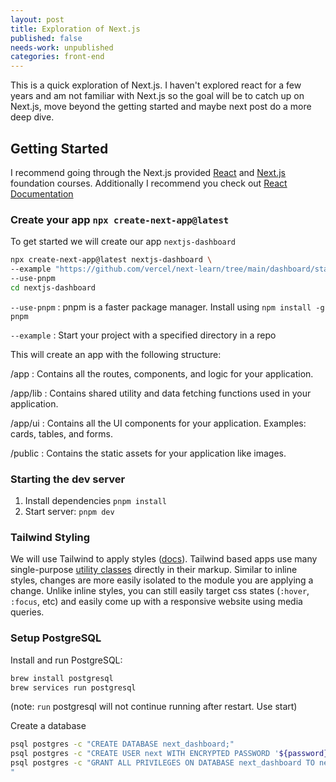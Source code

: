 ```yaml
---
layout: post
title: Exploration of Next.js
published: false
needs-work: unpublished
categories: front-end
---
```


[next-docs]: https://nextjs.org/docs
[react-docs]: https://react.dev/
[tailwind-docs]: https://tailwindcss.com/docs
[tailwind-utility-classes]: https://tailwindcss.com/docs/styling-with-utility-classes

This is a quick exploration of Next.js.  I haven't explored react for a few years and am not familiar with Next.js so the goal will be to catch up on Next.js, move beyond the getting started and maybe next post do a more deep dive.


## Getting Started

I recommend going through the Next.js provided [React](https://nextjs.org/learn/react-foundations) and [Next.js](https://nextjs.org/learn/dashboard-app) foundation courses. Additionally I recommend you check out [React Documentation][react-docs]

### Create your app `npx create-next-app@latest`
To get started we will create our app `nextjs-dashboard`
```bash
npx create-next-app@latest nextjs-dashboard \
--example "https://github.com/vercel/next-learn/tree/main/dashboard/starter-example" \
--use-pnpm
cd nextjs-dashboard
```

`--use-pnpm`
: pnpm is a faster package manager.  Install using `npm install -g pnpm`

`--example`
: Start your project with a specified directory in a repo

This will create an app with the following structure:


  /app
  : Contains all the routes, components, and logic for your application.

  /app/lib
  : Contains shared utility and data fetching functions used in your application.

  /app/ui
  : Contains all the UI components for your application. Examples: cards, tables, and forms.

  /public
  : Contains the static assets for your application like images.

### Starting the dev server
1. Install dependencies `pnpm install`
2. Start server: `pnpm dev`

### Tailwind Styling
We will use Tailwind to apply styles ([docs][tailwind-docs]).  Tailwind based apps use many single-purpose [utility classes][tailwind-utility-classes] directly in their markup.  Similar to inline styles, changes are more easily isolated to the module you are applying a change. Unlike inline styles, you can still easily target css states (`:hover`, `:focus`, etc) and easily come up with a responsive website using media queries.

### Setup PostgreSQL

Install and run PostgreSQL:
```bash
brew install postgresql
brew services run postgresql
```
(note: `run` postgresql will not continue running after restart. Use start)

Create a database
```bash
psql postgres -c "CREATE DATABASE next_dashboard;"
psql postgres -c "CREATE USER next WITH ENCRYPTED PASSWORD '${password}';"
psql postgres -c "GRANT ALL PRIVILEGES ON DATABASE next_dashboard TO next;"
"
```

